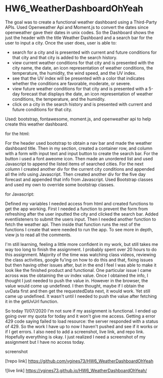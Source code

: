 # HW6_WeatherDashboardOhYeah

The goal was to create a functional weather dashboard using a Third-Party APIs. Used Openweather Api and Moment.js to convert the dates since openweather gave their dates in unix codes. So the Dashboard shows the just the header with the title Weather Dashboard and a search bar for the user to input a city. Once the user does, user is able to: 

 - search for a city and is presented with current and future conditions for that city and that city is added to the search history.
 - view current weather conditions for that city and is presented with the city name, the date, an icon representation of weather conditions, the temperature, the humidity, the wind speed, and the UV index.
 - see that the UV index will be presented with a color that indicates whether the conditions are favorable, moderate, or severe.
 - view future weather conditions for that city and is presented with a 5-day forecast that displays the date, an icon representation of weather conditions, the temperature, and the humidity.
 - click on a city in the search history
 and is presented with current and future conditions for that city.

 Used: bootstrap, fontawesome, moment.js, and openweather api to help create this weather dashboard.  

 for the html: 
 
For the header used bootstrap to obtain a nav bar and made the weather dashboard title. Then in my section, created a container row, and column with a form with input text and input button to create the search bar. For the button i used a font aweome icon. Then made an unordered list and used Javascript to append the listed items of searched cities. For the next column I created another div for the current city conditions and appended all the info using Javascript. Then created another div for the five day forecast and appended that info from Javascript. Used Bootstrap classes and used my own to override some bootstrap classes. 

 for Javascript: 

Defined my variables I needed access from html and created functions to get the app working. First I needed a function to prevent the form from refreshing after the user inputted the city and clicked the search bar. Added eventlisteners to submit the users input. Then I needed another function to fetch the weather api. Then inside that function runs the rest of the functions I create that were needed to run the app. To see more in depth, view js to read all the comments.

I'm still learning, feeling a little more confident in my work, but still takes me way too long to finish the assignment. I probably spent over 20 hours to do this assignment.  Majority of the time was watching class videos, reviewing the class activities, google fu'ing on how to do this and that, fixing issues but then having other issues after, but in the end I feel I was able to make it look like the finished product and functional. One particular issue I came across was the obtaining the uv index value. Once I obtained the info, I thought I just needed to push the value in. However in the browser, the value would come up undefined. I then thought, maybe if I obtain the uvData first and then get the requestedData next, it would work. Yet still came up undefined. It wasn't until I needed to push the value after fetching it in the getUvUrl function.  

So today 11/07/2020 I'm not sure if my assignment is functional. I ended up going over my quota for today and it won't give me access. Getting a error 429 code saying failed to load resource: the server responded with a status of 429. So the work I have up to now I haven't pushed and see if it works or if I get errors. I also need to add a screenshot, live link, and repo link. Hopefully everything is okay. I just realized I need a screenshot of my assignment but I have no access today. 

 screenshot
 
 [!repo link] https://github.com/vgines73/HW6_WeatherDashboardOhYeah

 ![live link] https://vgines73.github.io/HW6_WeatherDashboardOhYeah/




